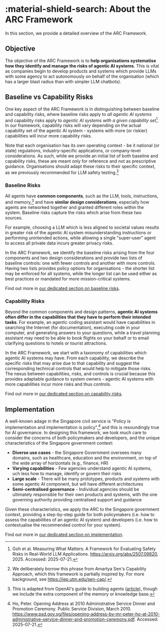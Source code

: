 # :material-shield-search: About the ARC Framework

In this section, we provide a detailed overview of the ARC Framework.

## Objective

The objective of the ARC Framework is to **help organisations systematise how they identify and manage the risks of agentic AI systems**. This is vital as companies begin to develop products and systems which provide LLMs with some agency to act autonomously on behalf of the organisation (which has a larger blast radius than with simpler LLM chatbots). 

## Baseline vs Capability Risks

One key aspect of the ARC Framework is in distinguishing between baseline and capability risks, where baseline risks apply to *all agentic AI systems* and capability risks apply to *agentic AI systems with a given capability set*[^1]. In our framework, capability risks will vary depending on the actual capability set of the agentic AI system - systems with more (or riskier) capabilities will incur more capability risks.

Note that each organisation has its own operating context - be it national (or state) regulations, industry-specific applications, or company-level considerations. As such, while we provide an initial list of both baseline and capability risks, these are meant only for reference and not as prescriptive guidance. Organisations should adapt these risks to their specific context, as we previously recommended for LLM safety testing.[^2]

### Baseline Risks

All agents have **common components**, such as the LLM, tools, instructions, and memory,[^3] and have **similar design considerations**, especially how agents are networked together and granted different roles within the system. Baseline risks capture the risks which arise from these two sources.

For example, choosing a LLM which is less aligned to societal values results in greater risk of the agentic AI system misunderstanding instructions or performing unintended actions, while allowing a single "super-user" agent to access all private data incurs greater privacy risks. 

In the ARC Framework, we identify the baseline risks arising from the four components and two design considerations and provide two lists of baseline controls: one with fewer controls and another with more controls. Having two lists provides policy options for organisations - the shorter list may be enforced for all systems, while the longer list can be used either as best practices or mandated for more mission-critical systems. 

Find out more in [our dedicated section on baseline risks](../baseline/index.md).

### Capability Risks

Beyond the common components and design patterns, **agentic AI systems often differ in the capabilities that they have to perform their intended tasks**. For example, an agentic coding assistant would have capabilities in searching the Internet (for documentation), executing code in your computer, and generating answers to your questions, while a travel planning assistant may need to be able to book flights on your behalf or to email clarifying questions to hotels or tourist attractions. 

In the ARC Framework, we start with a taxonomy of capabilities which agentic AI systems may have. From each capability, we describe the specific risks that may arise due to that capability and suggest the corresponding technical controls that would help to mitigate those risks. The nexus between capabilities, risks, and controls is crucial because this provides adaptable guidance to system owners - agentic AI systems with more capabilities incur more risks and thus controls. 

Find out more in [our dedicated section on capability risks](../capability/index.md).

## Implementation

A well-known adage in the Singapore civil service is "Policy is implementation and implementation is policy",[^4] and this is resoundingly true for AI governance. In designing this framework, we took much care to consider the concerns of both policymakers and developers, and the unique characteristics of the Singapore government context: 

- **Diverse use cases** - the Singapore Government oversees many domains, such as healthcare, education and the environment, on top of the wide array of horizontals (e.g., finance, HR) 
- **Varying capabilities** - Few agencies understand agentic AI systems, uch less how to manage, identify or govern their risks 
- **Large scale** - There will be many prototypes, products and systems with some agentic AI component, but will have different architectures 
- **Semi-centralised governance** - Individual agencies should be ultimately responsible for their own products and systems, with the one governing authority providing centralised support and guidance 

Given these characteristics, we apply the ARC to the Singapore government context, providing a step-by-step guide for both policymakers (i.e. how to assess the capabilities of an agentic AI system) and developers (i.e. how to contextualise the recommended control for your system).

<!-- to ensure that the framework strikes an appropriate balance between:
* Thoroughly mapping out the risk landscape, and not being too inflexible to changes
* Being applicable and adaptable to all agentic AI systems, and not being too generic or watered down
* Providing meaningful guidance on the risks and controls, and not being too prescriptive
* Making it scalable at an organisation-level, and not simply being a paper exercise -->

Find out more in [our dedicated section on implementation](../implementation/index.md).

 <!--- Footnotes below --->

[^1]: Goh et al. Measuring What Matters: A Framework for Evaluating Safety Risks in Real-World LLM Applications. <https://arxiv.org/abs/2507.09820>, 2025. Accessed: 2025-07-21.
[^2]: We deliberately borrow this phrase from Amartya Sen's Capability Approach, which this framework is partially inspired by. For more background, see <https://iep.utm.edu/sen-cap/>.
[^3]: This is adapted from OpenAI's guide to building agents ([article](https://cdn.openai.com/business-guides-and-resources/a-practical-guide-to-building-agents.pdf)), though we include the extra component of the memory or knowledge base.
[^4]: Ho, Peter. Opening Address at 2010 Administrative Service Dinner and Promotion Ceremony. Public Service Division, March 2010. <https://www.psd.gov.sg/files/opening-address-by-mr-peter-ho-at-2010-administrative-service-dinner-and-promotion-ceremony.pdf>. Accessed: 2025-07-21.